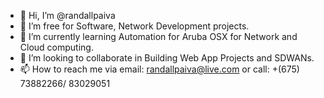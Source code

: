 - 👋 Hi, I’m @randallpaiva
- 👀 I’m free for Software, Network Development projects.
- 🌱 I’m currently learning Automation for Aruba OSX for Network and Cloud computing.
- 💞️ I’m looking to collaborate in Building Web App Projects and SDWANs.
- 📫 How to reach me via email: randallpaiva@live.com or call: +(675) 73882266/ 83029051

<!---
randallpaiva/randallpaiva is a ✨ special ✨ repository because its `README.md` (this file) appears on your GitHub profile.
You can click the Preview link to take a look at your changes.
--->
